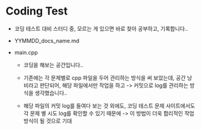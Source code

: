 # Coding Test

- 코딩 테스트 대비 스터디 중, 모르는 게 있으면 바로 찾아 공부하고, 기록합니다..

- YYMMDD_docs_name.md

- main.cpp

    - 코딩을 해보는 공간입니다..

    - 기존에는 각 문제별로 cpp 파일을 두어 관리하는 방식을 써 보았는데, 공간 낭비라고 판단되어, 해당 파일에서만 작업을 하고 -> 커밋으로 log를 관리하는 방식을 생각했습니다..

    - 해당 파일의 커밋 log를 들여다 보는 것 외에도, 코딩 테스트 문제 사이트에서도 각 문제 별 시도 log를 확인할 수 있기 때문에 -> 이 방법이 더욱 합리적인 작업 방식이 될 것으로 기대